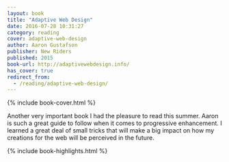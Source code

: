 ```yaml
---
layout: book
title: "Adaptive Web Design"
date: 2016-07-28 10:31:27
category: reading
cover: adaptive-web-design
author: Aaron Gustafson
publisher: New Riders
published: 2015
book-url: http://adaptivewebdesign.info/
has_cover: true
redirect_from:
  - /reading/adaptive-web-design/
---
```

{% include book-cover.html %}

Another very important book I had the pleasure to read this summer. Aaron is such a great guide to follow when it comes to progressive enhancement. I learned a great deal of small tricks that will make a big impact on how my creations for the web will be perceived in the future.

{% include book-highlights.html %}
